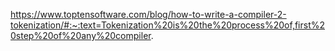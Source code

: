 https://www.toptensoftware.com/blog/how-to-write-a-compiler-2-tokenization/#:~:text=Tokenization%20is%20the%20process%20of,first%20step%20of%20any%20compiler.

